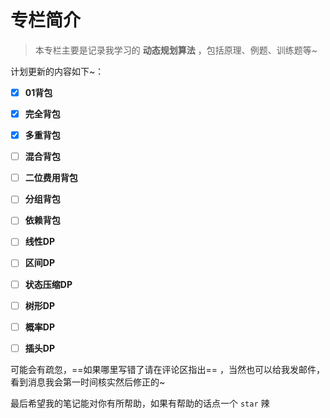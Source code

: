 # 专栏简介

> 本专栏主要是记录我学习的 **动态规划算法** ，包括原理、例题、训练题等~

计划更新的内容如下~：

- [x] **01背包**
- [x] **完全背包**
- [x] **多重背包**
- [ ] **混合背包**
- [ ] **二位费用背包**
- [ ] **分组背包**
- [ ] **依赖背包**
- [ ] **线性DP**
- [ ] **区间DP**
- [ ] **状态压缩DP**
- [ ] **树形DP** 
- [ ] **概率DP**
- [ ] **插头DP**


可能会有疏忽，==如果哪里写错了请在评论区指出== ，当然也可以给我发邮件，看到消息我会第一时间核实然后修正的~

最后希望我的笔记能对你有所帮助，如果有帮助的话点一个 `star` 辣